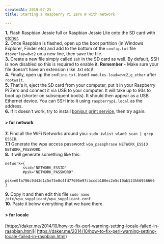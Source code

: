 ```yaml
---
createdAt: 2019-07-25
title: Starting a Raspberry Pi Zero W with network

---
```


**1.** Flash Raspbian Jessie full or Raspbian Jessie Lite onto the SD card with [etcher](https://www.balena.io/etcher/).  
**2.** Once Raspbian is flashed, open up the boot partition (in Windows Explorer, Finder etc) and add to the bottom of the ```config.txt``` file ```dtoverlay=dwc2``` on a new line, then save the file.    
**3.** Create a new file simply called ```ssh``` in the SD card as well. By default, SSH is now disabled so this is required to enable it. **Remember** - Make sure your file doesn't have an extension (like .txt etc)!    
**4.** Finally, open up the ```cmdline.txt```. Insert ```modules-load=dwc2,g_ether``` after ```rootwait```.  
**5.** That's it, eject the SD card from your computer, put it in your Raspberry Pi Zero and connect it via USB to your computer. It will take up to 90s to boot up (shorter on subsequent boots). It should then appear as a USB Ethernet device. You can SSH into it using ```raspberrypi.local``` as the address.  
**6.** If it doesn't work, try to install [bonjour print service](https://support.apple.com/kb/DL999?locale=en_US), then try again.

#### > for network

**7.** Find all the WiFi Networks around you: `sudo iwlist wlan0 scan | grep ESSID`.  
**7.1** Generate the wpa access password: `wpa_passphrase NETWORK_ESSID NETWORK_PASSWORD`.  
**8.** It will generate something like this:
```
network={                                                                   
        ssid="NETWORK_ESSID"                                                 
        #psk="NETWORK_PASSWORD"                                                  
        psk=e0fa796c9d43d1c5e75e0c4fd77695e97cbccdb180ec2e5c10ab523hh6956666
}                                                                           
```  
**9.** Copy it and then edit this file `sudo nano /etc/wpa_supplicant/wpa_supplicant.conf`  
**10.** Paste it below everything that we have there.

#### > for locale
[https://daker.me/2014/10/how-to-fix-perl-warning-setting-locale-failed-in-raspbian.html](
https://daker.me/2014/10/how-to-fix-perl-warning-setting-locale-failed-in-raspbian.html)
